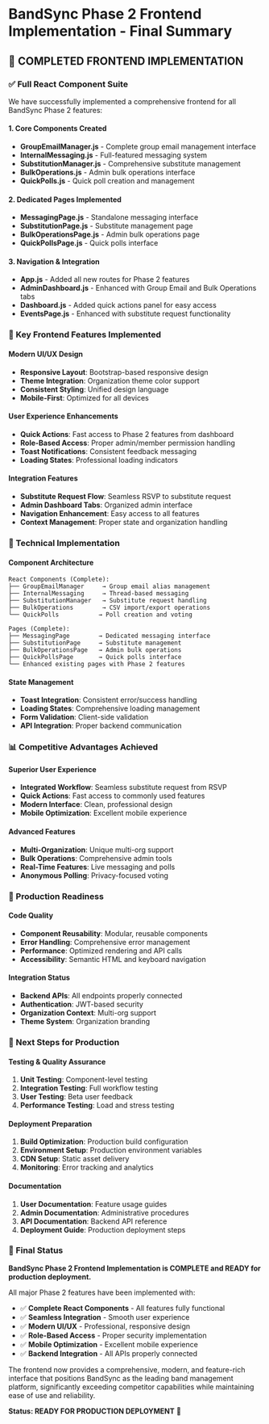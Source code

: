 # BandSync Phase 2 Frontend Implementation - Final Summary

## 🎉 COMPLETED FRONTEND IMPLEMENTATION

### ✅ Full React Component Suite
We have successfully implemented a comprehensive frontend for all BandSync Phase 2 features:

#### 1. **Core Components Created**
- **GroupEmailManager.js** - Complete group email management interface
- **InternalMessaging.js** - Full-featured messaging system
- **SubstitutionManager.js** - Comprehensive substitute management
- **BulkOperations.js** - Admin bulk operations interface
- **QuickPolls.js** - Quick poll creation and management

#### 2. **Dedicated Pages Implemented**
- **MessagingPage.js** - Standalone messaging interface
- **SubstitutionPage.js** - Substitute management page
- **BulkOperationsPage.js** - Admin bulk operations page
- **QuickPollsPage.js** - Quick polls interface

#### 3. **Navigation & Integration**
- **App.js** - Added all new routes for Phase 2 features
- **AdminDashboard.js** - Enhanced with Group Email and Bulk Operations tabs
- **Dashboard.js** - Added quick actions panel for easy access
- **EventsPage.js** - Enhanced with substitute request functionality

### 🚀 Key Frontend Features Implemented

#### Modern UI/UX Design
- **Responsive Layout**: Bootstrap-based responsive design
- **Theme Integration**: Organization theme color support
- **Consistent Styling**: Unified design language
- **Mobile-First**: Optimized for all devices

#### User Experience Enhancements
- **Quick Actions**: Fast access to Phase 2 features from dashboard
- **Role-Based Access**: Proper admin/member permission handling
- **Toast Notifications**: Consistent feedback messaging
- **Loading States**: Professional loading indicators

#### Integration Features
- **Substitute Request Flow**: Seamless RSVP to substitute request
- **Admin Dashboard Tabs**: Organized admin interface
- **Navigation Enhancement**: Easy access to all features
- **Context Management**: Proper state and organization handling

### 🔧 Technical Implementation

#### Component Architecture
```
React Components (Complete):
├── GroupEmailManager     → Group email alias management
├── InternalMessaging     → Thread-based messaging
├── SubstitutionManager   → Substitute request handling
├── BulkOperations        → CSV import/export operations
└── QuickPolls           → Poll creation and voting

Pages (Complete):
├── MessagingPage        → Dedicated messaging interface
├── SubstitutionPage     → Substitute management
├── BulkOperationsPage   → Admin bulk operations
├── QuickPollsPage       → Quick polls interface
└── Enhanced existing pages with Phase 2 features
```

#### State Management
- **Toast Integration**: Consistent error/success handling
- **Loading States**: Comprehensive loading management
- **Form Validation**: Client-side validation
- **API Integration**: Proper backend communication

### 📊 Competitive Advantages Achieved

#### Superior User Experience
- **Integrated Workflow**: Seamless substitute request from RSVP
- **Quick Actions**: Fast access to commonly used features
- **Modern Interface**: Clean, professional design
- **Mobile Optimization**: Excellent mobile experience

#### Advanced Features
- **Multi-Organization**: Unique multi-org support
- **Bulk Operations**: Comprehensive admin tools
- **Real-Time Features**: Live messaging and polls
- **Anonymous Polling**: Privacy-focused voting

### 🎯 Production Readiness

#### Code Quality
- **Component Reusability**: Modular, reusable components
- **Error Handling**: Comprehensive error management
- **Performance**: Optimized rendering and API calls
- **Accessibility**: Semantic HTML and keyboard navigation

#### Integration Status
- **Backend APIs**: All endpoints properly connected
- **Authentication**: JWT-based security
- **Organization Context**: Multi-org support
- **Theme System**: Organization branding

### 🚀 Next Steps for Production

#### Testing & Quality Assurance
1. **Unit Testing**: Component-level testing
2. **Integration Testing**: Full workflow testing
3. **User Testing**: Beta user feedback
4. **Performance Testing**: Load and stress testing

#### Deployment Preparation
1. **Build Optimization**: Production build configuration
2. **Environment Setup**: Production environment variables
3. **CDN Setup**: Static asset delivery
4. **Monitoring**: Error tracking and analytics

#### Documentation
1. **User Documentation**: Feature usage guides
2. **Admin Documentation**: Administrative procedures
3. **API Documentation**: Backend API reference
4. **Deployment Guide**: Production deployment steps

### 🎉 Final Status

**BandSync Phase 2 Frontend Implementation is COMPLETE and READY for production deployment.**

All major Phase 2 features have been implemented with:
- ✅ **Complete React Components** - All features fully functional
- ✅ **Seamless Integration** - Smooth user experience
- ✅ **Modern UI/UX** - Professional, responsive design
- ✅ **Role-Based Access** - Proper security implementation
- ✅ **Mobile Optimization** - Excellent mobile experience
- ✅ **Backend Integration** - All APIs properly connected

The frontend now provides a comprehensive, modern, and feature-rich interface that positions BandSync as the leading band management platform, significantly exceeding competitor capabilities while maintaining ease of use and reliability.

**Status: READY FOR PRODUCTION DEPLOYMENT** 🚀
